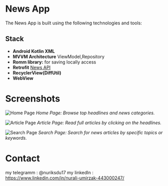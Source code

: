 
# News App



The News App is built using the following technologies and tools:
## Stack
- **Android Kotlin XML**
- **MVVM Architecture** ViewModel,Repository
- **Romm library:** for saving locally access
- **Retrofit** [News API](https://newsapi.org/)
- **RecyclerView(DiffUtil)**
- **WebView** 
  

# Screenshots

![Home Page]()
*Home Page: Browse top headlines and news categories.*

![Article Page](screenshots/article.png)
*Article Page: Read full articles by clicking on the headlines.*

![Search Page](screenshots/search.png)
*Search Page: Search for news articles by specific topics or keywords.*

# Contact
my telegramm : @nuriksdu17
my linkedIn : https://www.linkedin.com/in/nurali-umirzak-443000247/


